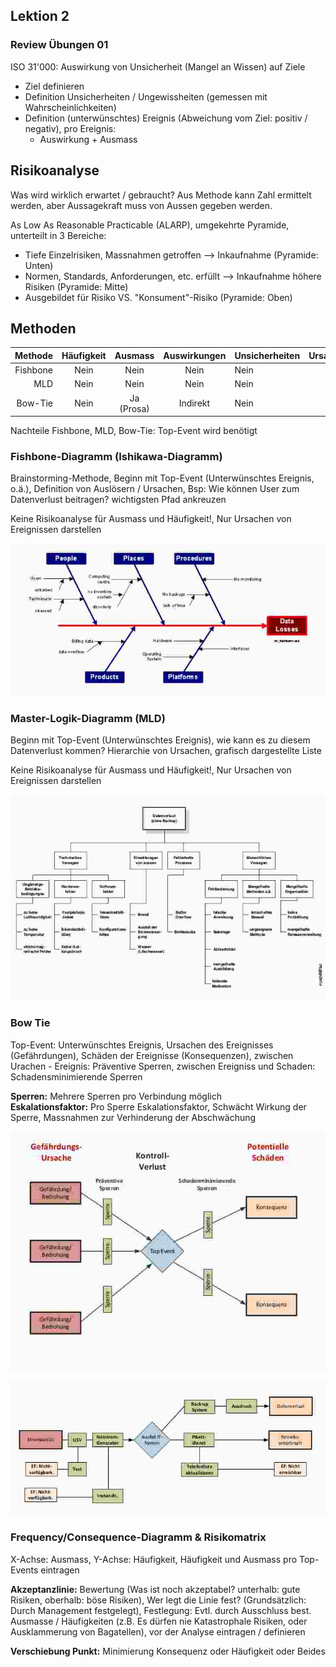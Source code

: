 ## Lektion 2
### Review Übungen 01
ISO 31'000: Auswirkung von Unsicherheit (Mangel an Wissen) auf Ziele
  - Ziel definieren
  - Definition Unsicherheiten / Ungewissheiten (gemessen mit Wahrscheinlichkeiten)
  - Definition (unterwünschtes) Ereignis (Abweichung vom Ziel: positiv / negativ), pro Ereignis:
    - Auswirkung + Ausmass


## Risikoanalyse
Was wird wirklich erwartet / gebraucht? Aus Methode kann Zahl ermittelt werden, aber Aussagekraft muss von Aussen gegeben werden.

As Low As Reasonable Practicable (ALARP), umgekehrte Pyramide, unterteilt in 3 Bereiche:
  - Tiefe Einzelrisiken, Massnahmen getroffen --> Inkaufnahme (Pyramide: Unten)
  - Normen, Standards, Anforderungen, etc. erfüllt --> Inkaufnahme höhere Risiken (Pyramide: Mitte)
  - Ausgebildet für Risiko VS. "Konsument"-Risiko (Pyramide: Oben)


## Methoden

|  Methode | Häufigkeit |  Ausmass   | Auswirkungen | Unsicherheiten | Ursachen |
|---------:|:----------:|:----------:|:------------:|:---------------|---------:|
| Fishbone |    Nein    |    Nein    |     Nein     | Nein           |       Ja |
|      MLD |    Nein    |    Nein    |     Nein     | Nein           |       Ja |
|  Bow-Tie |    Nein    | Ja (Prosa) |   Indirekt   | Nein           |       Ja |


Nachteile Fishbone, MLD, Bow-Tie: Top-Event wird benötigt


### Fishbone-Diagramm (Ishikawa-Diagramm)
Brainstorming-Methode, Beginn mit Top-Event (Unterwünschtes Ereignis, o.ä.), Definition von Auslösern / Ursachen, Bsp: Wie können User zum Datenverlust beitragen? wichtigsten Pfad ankreuzen

Keine Risikoanalyse für Ausmass und Häufigkeit!, Nur Ursachen von Ereignissen darstellen

![](./Grafiken/02_Methoden_Fishbone_Diagramm.jpg)


### Master-Logik-Diagramm (MLD)
Beginn mit Top-Event (Unterwünschtes Ereignis), wie kann es zu diesem Datenverlust kommen? Hierarchie von Ursachen, grafisch dargestellte Liste

Keine Risikoanalyse für Ausmass und Häufigkeit!, Nur Ursachen von Ereignissen darstellen

![](./Grafiken/02_Methoden_MLD_Diagramm.jpg)

### Bow Tie
Top-Event: Unterwünschtes Ereignis, Ursachen des Ereignisses (Gefährdungen), Schäden der Ereignisse (Konsequenzen), zwischen Urachen - Ereignis: Präventive Sperren, zwischen Ereigniss und Schaden: Schadensminimierende Sperren

**Sperren:** Mehrere Sperren pro Verbindung möglich  
**Eskalationsfaktor:** Pro Sperre Eskalationsfaktor, Schwächt Wirkung der Sperre, Massnahmen zur Verhinderung der Abschwächung


![](./Grafiken/02_Methoden_BowTie_Diagramm.jpg)

![](./Grafiken/02_Methoden_BowTie_mitEF_Diagramm.jpg)


### Frequency/Consequence-Diagramm & Risikomatrix
X-Achse: Ausmass, Y-Achse: Häufigkeit, Häufigkeit und Ausmass pro Top-Events eintragen

**Akzeptanzlinie:**
Bewertung (Was ist noch akzeptabel? unterhalb: gute Risiken, oberhalb: böse Risiken), Wer legt die Linie fest? (Grundsätzlich: Durch Management festgelegt), Festlegung: Evtl. durch Ausschluss best. Ausmasse / Häufigkeiten (z.B. Es dürfen nie Katastrophale Risiken, oder Ausklammerung von Bagatellen), vor der Analyse eintragen / definieren

**Verschiebung Punkt:** Minimierung Konsequenz oder Häufigkeit oder Beides
